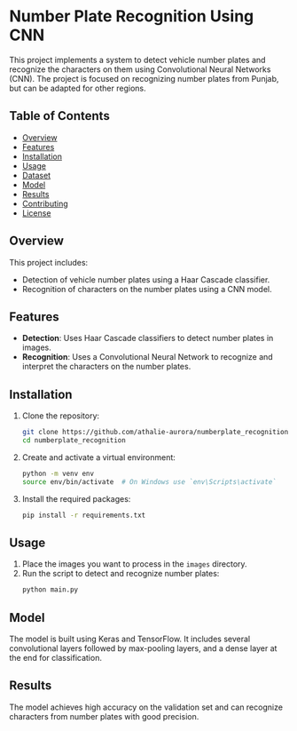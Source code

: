 # Number Plate Recognition Using CNN

This project implements a system to detect vehicle number plates and recognize the characters on them using Convolutional Neural Networks (CNN). The project is focused on recognizing number plates from Punjab, but can be adapted for other regions.

## Table of Contents

- [Overview](#overview)
- [Features](#features)
- [Installation](#installation)
- [Usage](#usage)
- [Dataset](#dataset)
- [Model](#model)
- [Results](#results)
- [Contributing](#contributing)
- [License](#license)

## Overview

This project includes:

- Detection of vehicle number plates using a Haar Cascade classifier.
- Recognition of characters on the number plates using a CNN model.

## Features

- **Detection**: Uses Haar Cascade classifiers to detect number plates in images.
- **Recognition**: Uses a Convolutional Neural Network to recognize and interpret the characters on the number plates.

## Installation

1. Clone the repository:

   ```sh
   git clone https://github.com/athalie-aurora/numberplate_recognition.git
   cd numberplate_recognition
   ```

2. Create and activate a virtual environment:

   ```sh
   python -m venv env
   source env/bin/activate  # On Windows use `env\Scripts\activate`
   ```

3. Install the required packages:
   ```sh
   pip install -r requirements.txt
   ```

## Usage

1. Place the images you want to process in the `images` directory.
2. Run the script to detect and recognize number plates:
   ```sh
   python main.py
   ```

## Model

The model is built using Keras and TensorFlow. It includes several convolutional layers followed by max-pooling layers, and a dense layer at the end for classification.

## Results

The model achieves high accuracy on the validation set and can recognize characters from number plates with good precision.
